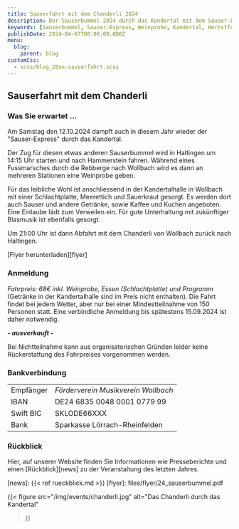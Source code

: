 ```yaml
---
title: Sauserfahrt mit dem Chanderli 2024
description: Der Sauserbummel 2024 durch das Kandertal mit dem Sauser-Express und der Dampfmusik.
keywords: [Sauserbummel, Sauser-Express, Weinprobe, Kandertal, Herbstfest, Degustation, Wein, Sauser]
publishDate: 2024-04-07T00:00:00.000Z
menu:
  blog:
    parent: blog
customCss:
  - scss/blog_20xx-sauserfahrt.scss
---
```


## Sauserfahrt mit dem Chanderli
### Was Sie erwartet ...
Am Samstag den 12.10.2024 dampft auch in diesem Jahr wieder der "Sauser-Express"
durch das Kandertal.

Der Zug für diesen etwas anderen Sauserbummel wird in Haltingen um 14:15 Uhr starten
und nach Hammerstein fahren. Während eines Fussmarsches durch die Rebberge nach Wollbach
wird es dann an mehreren Stationen eine Weinprobe geben.

Für das leibliche Wohl ist anschliessend in der Kandertalhalle in Wollbach mit einer
Schlachtplatte, Meerettich und Sauerkraut gesorgt. Es werden dort auch Sauser und andere
Getränke, sowie Kaffee und Kuchen angeboten. Eine Einlaube lädt zum Verweilen ein. Für
gute Unterhaltung mit zukünftiger Blasmusik  ist ebenfalls gesorgt.

Um 21:00 Uhr ist dann Abfahrt mit dem Chanderli von Wollbach zurück nach Haltingen.

[Flyer herunterladen][flyer]

### Anmeldung
*Fahrpreis: 68€ inkl. Weinprobe, Essen (Schlachtplatte) und Programm* (Getränke in
der Kandertalhalle sind im Preis nicht enthalten). Die Fahrt findet bei jedem
Wetter, aber nur bei einer Mindestteilnahme von 150 Personen statt. Eine verbindliche
Anmeldung bis spätestens 15.09.2024 ist daher notwendig.

<p class="ausverkauft">
<b><i>- ausverkauft -</i></b>
</p>

Bei Nichtteilnahme kann aus organisatorischen Gründen leider keine Rückerstattung
des Fahrpreises vorgenommen werden.

### Bankverbindung
|           |                                     |
|-----------|-------------------------------------|
| Empfänger | *Förderverein Musikverein Wollbach* |
| IBAN      | DE24 6835 0048 0001 0779 99         |
| Swift BIC | SKLODE66XXX                         |
| Bank      | Sparkasse Lörrach-Rheinfelden       |

### Rückblick
Hier, auf unserer Website finden Sie Informationen wie
Presseberichte und einen [Rückblick][news] zu der Veranstaltung des
letzten Jahres.

[news]: {{< ref rueckblick.md >}}
[flyer]: files/flyer/24_sauserbummel.pdf

{{< figure src="/img/events/chanderli.jpg"
           alt="Das Chanderli durch das Kandertal"
>}}
